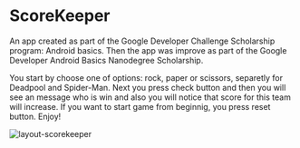 # ScoreKeeper
An app created as part of the Google Developer Challenge Scholarship program: Android basics. Then the app was improve as part of the Google Developer Android Basics Nanodegree Scholarship.

You start by choose one of options: rock, paper or scissors, separetly for Deadpool and Spider-Man. 
Next you press check button and then you will see an message who is win and also you will notice that score for this team will increase. 
If you want to start game from beginnig, you press reset button. Enjoy!

![layout-scorekeeper](https://user-images.githubusercontent.com/33321088/35193218-dfe21316-fe9f-11e7-8390-29fe12882981.png)
